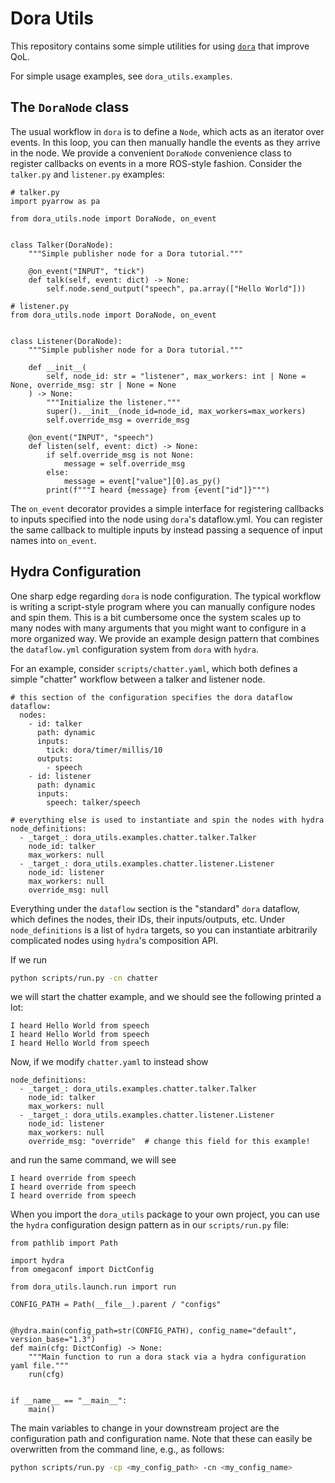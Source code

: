 # Dora Utils
This repository contains some simple utilities for using [`dora`](https://github.com/dora-rs/dora) that improve QoL.

For simple usage examples, see `dora_utils.examples`.

## The `DoraNode` class
The usual workflow in `dora` is to define a `Node`, which acts as an iterator over events. In this loop, you can then manually handle the events as they arrive in the node. We provide a convenient `DoraNode` convenience class to register callbacks on events in a more ROS-style fashion. Consider the `talker.py` and `listener.py` examples:
```
# talker.py
import pyarrow as pa

from dora_utils.node import DoraNode, on_event


class Talker(DoraNode):
    """Simple publisher node for a Dora tutorial."""

    @on_event("INPUT", "tick")
    def talk(self, event: dict) -> None:
        self.node.send_output("speech", pa.array(["Hello World"]))
```
```
# listener.py
from dora_utils.node import DoraNode, on_event


class Listener(DoraNode):
    """Simple publisher node for a Dora tutorial."""

    def __init__(
        self, node_id: str = "listener", max_workers: int | None = None, override_msg: str | None = None
    ) -> None:
        """Initialize the listener."""
        super().__init__(node_id=node_id, max_workers=max_workers)
        self.override_msg = override_msg

    @on_event("INPUT", "speech")
    def listen(self, event: dict) -> None:
        if self.override_msg is not None:
            message = self.override_msg
        else:
            message = event["value"][0].as_py()
        print(f"""I heard {message} from {event["id"]}""")

```

The `on_event` decorator provides a simple interface for registering callbacks to inputs specified into the node using `dora`'s dataflow.yml. You can register the same callback to multiple inputs by instead passing a sequence of input names into `on_event`.

## Hydra Configuration
One sharp edge regarding `dora` is node configuration. The typical workflow is writing a script-style program where you can manually configure nodes and spin them. This is a bit cumbersome once the system scales up to many nodes with many arguments that you might want to configure in a more organized way. We provide an example design pattern that combines the `dataflow.yml` configuration system from `dora` with `hydra`.

For an example, consider `scripts/chatter.yaml`, which both defines a simple "chatter" workflow between a talker and listener node.
```
# this section of the configuration specifies the dora dataflow
dataflow:
  nodes:
    - id: talker
      path: dynamic
      inputs:
        tick: dora/timer/millis/10
      outputs:
        - speech
    - id: listener
      path: dynamic
      inputs:
        speech: talker/speech

# everything else is used to instantiate and spin the nodes with hydra
node_definitions:
  - _target_: dora_utils.examples.chatter.talker.Talker
    node_id: talker
    max_workers: null
  - _target_: dora_utils.examples.chatter.listener.Listener
    node_id: listener
    max_workers: null
    override_msg: null
```
Everything under the `dataflow` section is the "standard" `dora` dataflow, which defines the nodes, their IDs, their inputs/outputs, etc. Under `node_definitions` is a list of `hydra` targets, so you can instantiate arbitrarily complicated nodes using `hydra`'s composition API.

If we run
```bash
python scripts/run.py -cn chatter
```
we will start the chatter example, and we should see the following printed a lot:
```
I heard Hello World from speech
I heard Hello World from speech
I heard Hello World from speech
```

Now, if we modify `chatter.yaml` to instead show
```
node_definitions:
  - _target_: dora_utils.examples.chatter.talker.Talker
    node_id: talker
    max_workers: null
  - _target_: dora_utils.examples.chatter.listener.Listener
    node_id: listener
    max_workers: null
    override_msg: "override"  # change this field for this example!
```
and run the same command, we will see
```
I heard override from speech
I heard override from speech
I heard override from speech
```

When you import the `dora_utils` package to your own project, you can use the `hydra` configuration design pattern as in our `scripts/run.py` file:
```
from pathlib import Path

import hydra
from omegaconf import DictConfig

from dora_utils.launch.run import run

CONFIG_PATH = Path(__file__).parent / "configs"


@hydra.main(config_path=str(CONFIG_PATH), config_name="default", version_base="1.3")
def main(cfg: DictConfig) -> None:
    """Main function to run a dora stack via a hydra configuration yaml file."""
    run(cfg)


if __name__ == "__main__":
    main()
```
The main variables to change in your downstream project are the configuration path and configuration name. Note that these can easily be overwritten from the command line, e.g., as follows:
```bash
python scripts/run.py -cp <my_config_path> -cn <my_config_name>
```

